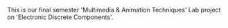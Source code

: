 This is our final semester 'Multimedia & Animation Techniques' Lab project on 'Electronic Discrete Components'.
